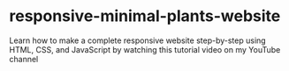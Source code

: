 # responsive-minimal-plants-website
Learn how to make a complete responsive website step-by-step using HTML, CSS, and JavaScript by watching this tutorial video on my YouTube channel
